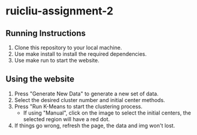# ruicliu-assignment-2
 
## Running Instructions
1. Clone this repository to your local machine.
2. Use make install to install the required dependencies.
3. Use make run to start the website.

## Using the website
1. Press "Generate New Data" to generate a new set of data.
2. Select the desired cluster number and initial center methods.
3. Press "Run K-Means to start the clustering process.
    - If using "Manual", click on the image to select the initial centers, the selected region will have a red dot.
4. If things go wrong, refresh the page, the data and img won't lost.
